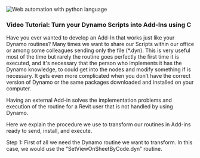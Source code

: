 ![Web automation with python language](/images/blog-image-7.jpg)

### Video Tutorial: Turn your Dynamo Scripts into Add-Ins using C #

Have you ever wanted to develop an Add-In that works just like your Dynamo routines? Many times we want to share our Scripts within our office or among some colleagues sending only the file (*.dyn). This is very useful most of the time but rarely the routine goes perfectly the first time it is executed, and it's necessary that the person who implements it has the Dynamo knowledge, to could get into the nodes and modify something if is necessary. It gets even more complicated when you don’t have the correct version of Dynamo or the same packages downloaded and installed on your computer.

Having an external Add-in solves the implementation problems and execution of the routine for a Revit user that is not handled by using Dynamo.

Here we explain the procedure we use to transform our routines in Add-ins ready to send, install, and execute.

Step 1: First of all we need the Dynamo routine we want to transform. In this case, we would use the “SetViewOnSheetByCode.dyn” routine.